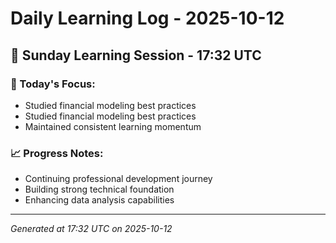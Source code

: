# Daily Learning Log - 2025-10-12

## 📅 Sunday Learning Session - 17:32 UTC

### 🎯 Today's Focus:
- Studied financial modeling best practices
- Studied financial modeling best practices
- Maintained consistent learning momentum

### 📈 Progress Notes:
- Continuing professional development journey
- Building strong technical foundation
- Enhancing data analysis capabilities

---
*Generated at 17:32 UTC on 2025-10-12*
